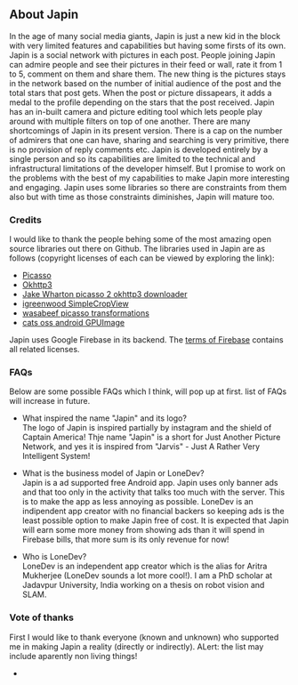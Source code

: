 ## About Japin
In the age of many social media giants, Japin is just a new kid in the block with very limited features and capabilities but having some firsts of its own. Japin is a social network with pictures in each post. People joining Japin can admire people and see their pictures in their feed or wall, rate it from 1 to 5, comment on them and share them. The new thing is the pictures stays in the network based on the number of initial audience of the post and the total stars that post gets. When the post or picture dissapears, it adds a medal to the profile depending on the stars that the post received. Japin has an in-built camera and picture editing tool which lets people play around with multiple filters on top of one another. There are many shortcomings of Japin in its present version. There is a cap on the number of admirers that one can have, sharing and searching is very primitive, there is no provision of reply comments etc. Japin is developed entirely by a single person and so its capabilities are limited to the technical and infrastructural limitations of the developer himself. But I promise to work on the problems with the best of my capabilities to make Japin more interesting and engaging. Japin uses some libraries so there are constraints from them also but with time as those constraints diminishes, Japin will mature too. 

### Credits
I would like to thank the people behing some of the most amazing open source libraries out there on Github. The libraries used in Japin are as follows (copyright licenses of each can be viewed by exploring the link):

* [Picasso](http://square.github.io/picasso/) 
* [Okhttp3](http://square.github.io/okhttp/)
* [Jake Wharton picasso 2 okhttp3 downloader](http://github.com/JakeWharton/picasso2-okhttp3-downloader)
* [igreenwood SimpleCropView](http://github.com/igreenwood/SimpleCropView)
* [wasabeef picasso transformations](http://github.com/wasabeef/picasso-transformations)
* [cats oss android GPUImage](http://github.com/cats-oss/android-gpuimage)

Japin uses Google Firebase in its backend. The [terms of Firebase](https://firebase.google.com/terms/) contains all related licenses.

### FAQs
Below are some possible FAQs which I think, will pop up at first. list of FAQs will increase in future.


* What inspired the name "Japin" and its logo?\
The logo of Japin is inspired partially by instagram and the shield of Captain America! Thje name "Japin" is a short for Just Another Picture Network, and yes it is inspired from "Jarvis" - Just A Rather Very Intelligent System!

* What is the business model of Japin or LoneDev?\
Japin is a ad supported free Android app. Japin uses only banner ads and that too only in the activity that talks too much with the server. This is to make the app as less annoying as possible. LoneDev is an indipendent app creator with no financial backers so keeping ads is the least possible option to make Japin free of cost. It is expected that Japin will earn some more money from showing ads than it will spend in Firebase bills, that more sum is its only revenue for now!

* Who is LoneDev?\
LoneDev is an independent app creator which is the alias for Aritra Mukherjee (LoneDev sounds a lot more cool!). I am a PhD scholar at Jadavpur University, India working on a thesis on robot vision and SLAM. 


### Vote of thanks
First I would like to thank everyone (known and unknown) who supported me in making Japin a reality (directly or indirectly). ALert: the list may include aparently non living things!

* 


